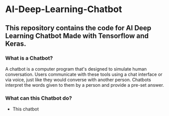 # AI-Deep-Learning-Chatbot
This repository contains the code for AI Deep Learning Chatbot Made with Tensorflow and Keras.
---
### What is a Chatbot?
A chatbot is a computer program that's designed to simulate human conversation. Users communicate with these tools using a chat interface or via voice, just like they would converse with another person. Chatbots interpret the words given to them by a person and provide a pre-set answer.

### What can this Chatbot do?
- This chatbot
